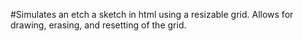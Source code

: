 #Simulates an etch a sketch in html using a resizable grid. Allows for drawing, erasing, and resetting of the grid.
